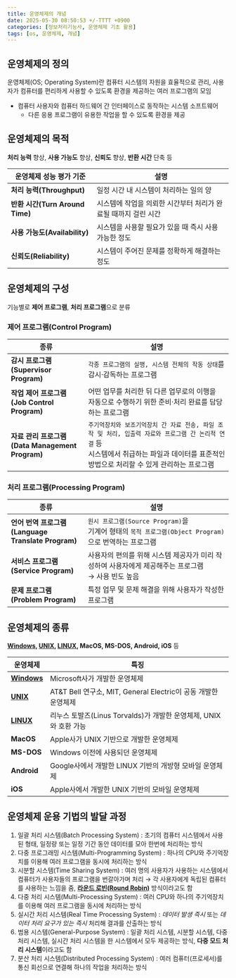 ```yaml
---
title: 운영체제의 개념
date: 2025-05-30 08:50:53 +/-TTTT +0900
categories: [정보처리기능사, 운영체제 기초 활용]
tags: [os, 운영체제, 개념]
---
```


## 운영체제의 정의
운영체제(OS; Operating System)란 컴퓨터 시스템의 자원을 효율적으로 관리, 사용자가 컴퓨터를 편리하게 사용할 수 있도록 환경을 제공하는 여러 프로그램의 모임
* 컴퓨터 사용자와 컴퓨터 하드웨어 간 인터페이스로 동작하는 시스템 소프트웨어
  * 다른 응용 프로그램이 유용한 작업을 할 수 있도록 환경을 제공

## 운영체제의 목적
**처리 능력** 향상, **사용 가능도** 향상, **신뢰도** 향상, **반환 시간** 단축 등

|운영체제 성능 평가 기준|설명|
|---|---|
|**처리 능력(Throughput)**|일정 시간 내 시스템이 처리하는 일의 양|
|**반환 시간(Turn Around Time)**|시스템에 작업을 의뢰한 시간부터 처리가 완료될 때까지 걸린 시간|
|**사용 가능도(Availability)**|시스템을 사용할 필요가 있을 때 즉시 사용 가능한 정도|
|**신뢰도(Reliability)**|시스템이 주어진 문제를 정확하게 해결하는 정도|

## 운영체제의 구성
기능별로 **제어 프로그램**, **처리 프로그램**으로 분류

### 제어 프로그램(Control Program)

|종류|설명|
|---|---|
|**감시 프로그램<br>(Supervisor Program)**|`각종 프로그램의 실행, 시스템 전체의 작동 상태`를 <br>감시·감독하는 프로그램|
|**작업 제어 프로그램<br>(Job Control Program)**|어떤 업무를 처리한 뒤 다른 업무로의 이행을 <br>자동으로 수행하기 위한 준비·처리 완료를 담당하는 프로그램|
|**자료 관리 프로그램<br>(Data Management Program)**|`주기억장치와 보조기억장치 간 자료 전송, 파일 조작 및 처리, 입출력 자료와 프로그램 간 논리적 연결` 등 <br>시스템에서 취급하는 파일과 데이터를 표준적인 방법으로 처리할 수 있게 관리하는 프로그램|

### 처리 프로그램(Processing Program)

|종류|설명|
|---|---|
|**언어 번역 프로그램<br>(Language Translate Program)**|`원시 프로그램(Source Program)`을 <br>기계어 형태의 `목적 프로그램(Object Program)`으로 번역하는 프로그램|
|**서비스 프로그램<br>(Service Program)**|사용자의 편의를 위해 시스템 제공자가 미리 작성하여 사용자에게 제공해주는 프로그램 <br>→ 사용 빈도 높음|
|**문제 프로그램<br>(Problem Program)**|특정 업무 및 문제 해결을 위해 사용자가 작성한 프로그램|

## 운영체제의 종류
**[Windows](https://alder-r.github.io/posts/Windows/), [UNIX](https://alder-r.github.io/posts/UNIX,-LINUX/), [LINUX](https://alder-r.github.io/posts/UNIX,-LINUX/), MacOS, MS-DOS, Android, iOS** 등

|운영체제|특징|
|---|---|
|**[Windows](https://alder-r.github.io/posts/Windows/)**|Microsoft사가 개발한 운영체제|
|**[UNIX](https://alder-r.github.io/posts/UNIX,-LINUX/)**|AT&T Bell 연구소, MIT, General Electric이 공동 개발한 운영체제|
|**[LINUX](https://alder-r.github.io/posts/UNIX,-LINUX/)**|리누스 토발즈(Linus Torvalds)가 개발한 운영체제, UNIX와 호환 가능|
|**MacOS**|Apple사가 UNIX 기반으로 개발한 운영체제|
|**MS-DOS**|Windows 이전에 사용되던 운영체제|
|**Android**|Google사에서 개발한 LINUX 기반의 개방형 모바일 운영체제|
|**iOS**|Apple사에서 개발한 UNIX 기반의 모바일 운영체제|

## 운영체제 운용 기법의 발달 과정
1. 일괄 처리 시스템(Batch Processing System)
: 초기의 컴퓨터 시스템에서 사용된 형태, 일정량 또는 일정 기간 동안 데이터를 모아 한번에 처리하는 방식
2. 다중 프로그래밍 시스템(Multi-Programming System)
: 하나의 CPU와 주기억장치를 이용해 여러 프로그램을 동시에 처리하는 방식
3. 시분할 시스템(Time Sharing System)
: 여러 명의 사용자가 사용하는 시스템에서 컴퓨터가 사용자들의 프로그램을 번갈아가며 처리 → 각 사용자에게 독립된 컴퓨터를 사용하는 느낌을 줌, **[라운드 로빈(Round Robin)](https://alder-r.github.io/posts/%ED%94%84%EB%A1%9C%EC%84%B8%EC%8A%A4-%EA%B4%80%EB%A6%AC-%EB%B0%8F-%EC%8A%A4%EC%BC%80%EC%A4%84%EB%A7%81/#%EC%84%A0%EC%A0%90preemptive-%EC%8A%A4%EC%BC%80%EC%A4%84%EB%A7%81)** 방식이라고도 함 
4. 다중 처리 시스템(Multi-Processing System)
: 여러 CPU와 하나의 주기억장치를 이용해 여러 프로그램을 동시에 처리하는 방식
5. 실시간 처리 시스템(Real Time Processing System)
: *데이터 발생 즉시* 또는 *데이터 처리 요구가 있는 즉시* 처리해 결과를 산출하는 방식
6. 범용 시스템(General-Purpose System)
: 일괄 처리 시스템, 시분할 시스템, 다중 처리 시스템, 실시간 처리 시스템을 한 시스템에서 모두 제공하는 방식, **다중 모드 처리 시스템**이라고도 함
7. 분산 처리 시스템(Distributed Processing System)
: 여러 컴퓨터(프로세서)를 통신 회선으로 연결해 하나의 작업을 처리하는 방식

